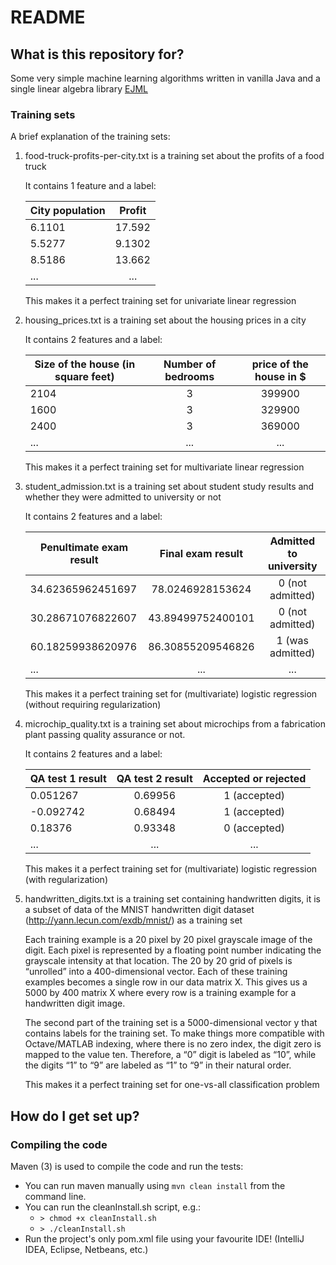 # README #

## What is this repository for? ##

Some very simple machine learning algorithms written in vanilla Java and a single linear algebra library [EJML](http://ejml.org/wiki/index.php?title=Main_Page)

### Training sets

A brief explanation of the training sets:

1.  food-truck-profits-per-city.txt is a training set about the profits of a food truck

    It contains 1 feature and a label:

    | City population   | Profit        |
    | -------------     |:-------------:|
    | 6.1101            | 17.592        |
    | 5.5277            | 9.1302        |
    | 8.5186            | 13.662        |
    | ...               | ...           |
 
    This makes it a perfect training set for univariate linear regression

2.  housing_prices.txt is a training set about the housing prices in a city

    It contains 2 features and a label:

    | Size of the house (in square feet)    | Number of bedrooms    | price of the house in $   |
    | -------------                         |:---------------------:|:-------------------------:|
    | 2104                                  | 3                     | 399900                    |
    | 1600                                  | 3                     | 329900                    |
    | 2400                                  | 3                     | 369000                    |
    | ...                                   | ...                   | ...                       |
 
    This makes it a perfect training set for multivariate linear regression

3.  student_admission.txt is a training set about student study results and whether they were admitted to university or not

    It contains 2 features and a label:

    | Penultimate exam result       | Final exam result     | Admitted to university    |
    | -------------                 |:---------------------:|:-------------------------:|
    | 34.62365962451697             | 78.0246928153624      |   0 (not admitted)        |
    | 30.28671076822607             | 43.89499752400101     |   0 (not admitted)        |
    | 60.18259938620976             | 86.30855209546826     |   1 (was admitted)        |
    | ...                           | ...                   | ...                       |
 
    This makes it a perfect training set for (multivariate) logistic regression (without requiring regularization)
    
4.  microchip_quality.txt is a training set about microchips from a fabrication plant passing quality assurance or not.

    It contains 2 features and a label:

    | QA test 1 result      | QA test 2 result     | Accepted or rejected   |
    | -------------         |:--------------------:|:----------------------:|
    | 0.051267              |   0.69956            | 1 (accepted)           |
    | -0.092742             |   0.68494            | 1 (accepted)           |
    | 0.18376               |   0.93348            | 0 (accepted)           |
    | ...                   | ...                  | ...                    |
    
    This makes it a perfect training set for (multivariate) logistic regression (with regularization)
    
5.  handwritten_digits.txt is a training set containing handwritten digits, it is a subset of data of the 
    MNIST handwritten digit dataset (http://yann.lecun.com/exdb/mnist/) as a training set
    
    Each training example is a 20 pixel by 20 pixel grayscale image of the digit. 
    Each pixel is represented by a floating point number indicating the grayscale intensity at that location. 
    The 20 by 20 grid of pixels is “unrolled” into a 400-dimensional vector. 
    Each of these training examples becomes a single row in our data matrix X. 
    This gives us a 5000 by 400 matrix X where every row is a training example for a handwritten digit image.
    
    The second part of the training set is a 5000-dimensional vector y that contains labels for the training set. 
    To make things more compatible with Octave/MATLAB indexing, where there is no zero index, the digit zero is mapped to the value ten. 
    Therefore, a “0” digit is labeled as “10”, while the digits “1” to “9” are labeled as “1” to “9” in their natural order.
 
    This makes it a perfect training set for one-vs-all classification problem

## How do I get set up? ##

### Compiling the code ###

Maven (3) is used to compile the code and run the tests: 

* You can run maven manually using `mvn clean install` from the command line.
* You can run the cleanInstall.sh script, e.g.: 
    * `> chmod +x cleanInstall.sh`
    * `> ./cleanInstall.sh` 
* Run the project's only pom.xml file using your favourite IDE! (IntelliJ IDEA, Eclipse, Netbeans, etc.)
